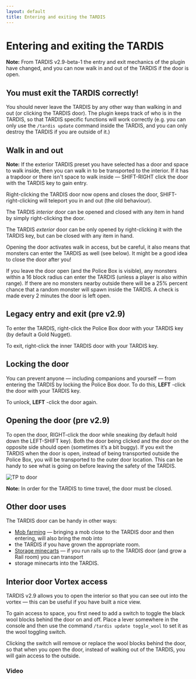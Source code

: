 ```yaml
---
layout: default
title: Entering and exiting the TARDIS
---
```


# Entering and exiting the TARDIS

**Note:** From TARDIS v2.9-beta-1 the entry and exit mechanics of the plugin have changed, and you can now walk in and
out of the TARDIS if the door is open.

## You must exit the TARDIS correctly!

You should never leave the TARDIS by any other way than walking in and out (or clicking the TARDIS door). The plugin
keeps track of who is in the TARDIS, so that TARDIS specific functions will work correctly (e.g. you can only use the
`/tardis update` command inside the TARDIS, and you can only destroy the TARDIS if you are outside of it.)

## Walk in and out

**Note:** If the exterior TARDIS preset you have selected has a door and space to walk inside, then you can walk in to
be transported to the interior. If it has a trapdoor or there isn't space to walk inside — SHIFT-RIGHT click the door
with the TARDIS key to gain entry.

Right-clicking the TARDIS door now opens and closes the door, SHIFT-right-clicking will teleport you in and out (the old
behaviour).

The TARDIS _interior_ door can be opened and closed with any item in hand by simply right-clicking the door.

The TARDIS _exterior_ door can be only opened by right-clicking it with the TARDIS key, but can be closed with any item
in hand.

Opening the door activates walk in access, but be careful, it also means that monsters can enter the TARDIS as well (see
below). It might be a good idea to close the door after you!

If you leave the door open (and the Police Box is visible), any monsters within a 16 block radius can enter the TARDIS
(unless a player is also within range). If there are no monsters nearby outside there will be a 25% percent chance that
a random monster will spawn inside the TARDIS. A check is made every 2 minutes the door is left open.

## Legacy entry and exit (pre v2.9)

To enter the TARDIS, right-click the Police Box door with your TARDIS key (by default a Gold Nugget).

To exit, right-click the inner TARDIS door with your TARDIS key.

## Locking the door

You can prevent anyone — including companions and yourself — from entering the TARDIS by locking the Police Box door. To
do this, **LEFT** -click the door with your TARDIS key.

To unlock, **LEFT** -click the door again.

## Opening the door (pre v2.9)

To open the door, RIGHT-click the door while sneaking (by default hold down the LEFT-SHIFT key). Both the door being
clicked and the door on the opposite side should open (sometimes it’s a bit buggy). If you exit the TARDIS when the door
is open, instead of being transported outside the Police Box, you will be transported to the outer door location. This
can be handy to see what is going on before leaving the safety of the TARDIS.

![TP to door](images/docs/tp-to-door.jpg)

**Note:** In order for the TARDIS to time travel, the door must be closed.

## Other door uses

The TARDIS door can be handy in other ways:

- [Mob farming](farming.html) — bringing a mob close to the TARDIS door and then entering, will also bring the mob into
- the TARDIS if you have grown the appropriate room.
- [Storage minecarts](rail-room.html) — if you run rails up to the TARDIS door (and grow a Rail room) you can transport
- storage minecarts into the TARDIS.

## Interior door Vortex access

TARDIS v2.9 allows you to open the interior so that you can see out into the vortex — this can be useful if you have
built a nice view.

To gain access to space, you first need to add a switch to toggle the black wool blocks behind the door on and off.
Place a lever somewhere in the console and then use the command `/tardis update toggle_wool` to set it as the wool
toggling switch.

Clicking the switch will remove or replace the wool blocks behind the door, so that when you open the door, instead of
walking out of the TARDIS, you will gain access to the outside.

### Video

<!--<iframe src="https://player.vimeo.com/video/87380933" width="600" height="366" frameborder="0" webkitallowfullscreen mozallowfullscreen allowfullscreen></iframe>-->

